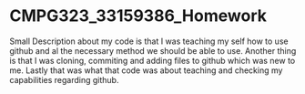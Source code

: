 # CMPG323_33159386_Homework
Small Description about my code is that I was teaching my self how to use github and al the necessary method we should be able to use.
Another thing is that I was cloning, commiting and adding files to github which was new to me.
Lastly that was what that code was about teaching and checking my capabilities regarding github.
